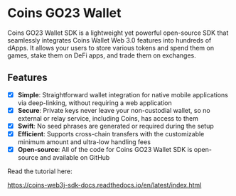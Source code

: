# Coins GO23 Wallet

Coins GO23 Wallet SDK is a lightweight yet powerful open-source SDK that seamlessly integrates Coins Wallet Web 3.0 features into hundreds of dApps. It allows your users to store various tokens and spend them on games, stake them on DeFi apps, and trade them on exchanges.

## Features

- [x] **Simple**: Straightforward wallet integration for native mobile applications via deep-linking, without requiring a web application
- [x] **Secure**: Private keys never leave your non-custodial wallet, so no external or relay service, including Coins, has access to them
- [x] **Swift**: No seed phrases are generated or required during the setup
- [x] **Efficient**: Supports cross-chain transfers with the customizable minimum amount and ultra-low handling fees 
- [x] **Open-source**: All of the code for Coins GO23 Wallet SDK is open-source and available on GitHub

Read the tutorial here:

https://coins-web3j-sdk-docs.readthedocs.io/en/latest/index.html
